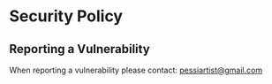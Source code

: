 # Security Policy

## Reporting a Vulnerability

When reporting a vulnerability please contact: pessiartist@gmail.com

